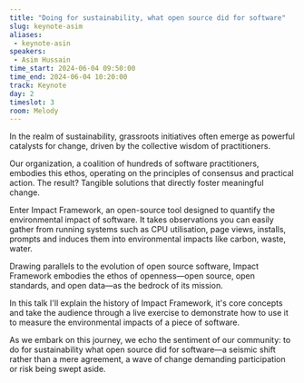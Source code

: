 ```yaml
---
title: "Doing for sustainability, what open source did for software"
slug: keynote-asim 
aliases:
 - keynote-asin
speakers:
 - Asim Hussain
time_start: 2024-06-04 09:50:00
time_end: 2024-06-04 10:20:00
track: Keynote
day: 2
timeslot: 3
room: Melody
---
```


In the realm of sustainability, grassroots initiatives often emerge as powerful catalysts for change, driven by the collective wisdom of practitioners. 

Our organization, a coalition of hundreds of software practitioners, embodies this ethos, operating on the principles of consensus and practical action. The result? Tangible solutions that directly foster meaningful change.

Enter Impact Framework, an open-source tool designed to quantify the environmental impact of software. It takes observations you can easily gather from running systems such as CPU utilisation, page views, installs, prompts and induces them into environmental impacts like carbon, waste, water.

Drawing parallels to the evolution of open source software, Impact Framework embodies the ethos of openness—open source, open standards, and open data—as the bedrock of its mission.

In this talk I'll explain the history of Impact Framework, it's core concepts and take the audience through a live exercise to demonstrate how to use it to measure the environmental impacts of a piece of software.

As we embark on this journey, we echo the sentiment of our community: to do for sustainability what open source did for software—a seismic shift rather than a mere agreement, a wave of change demanding participation or risk being swept aside. 